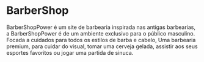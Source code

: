 # BarberShop
BarberShopPower é um site de barbearia inspirada nas antigas barbearias, a BarberShopPower é de um ambiente exclusivo para o público masculino. Focada a cuidados para todos os estilos de barba e cabelo, Uma barbearia premium, para cuidar do visual, tomar uma cerveja gelada, assistir aos seus esportes favoritos ou jogar uma partida de sinuca.
